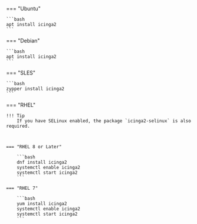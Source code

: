 === "Ubuntu"

    ```bash
    apt install icinga2
    ```

=== "Debian"

    ```bash
    apt install icinga2
    ```

=== "SLES"

    ```bash
    zypper install icinga2
    ```

=== "RHEL"

    !!! Tip
        If you have SELinux enabled, the package `icinga2-selinux` is also required.



    === "RHEL 8 or Later"

        ```bash
        dnf install icinga2
        systemctl enable icinga2
        systemctl start icinga2
        ```

    === "RHEL 7"

        ```bash
        yum install icinga2
        systemctl enable icinga2
        systemctl start icinga2
        ```